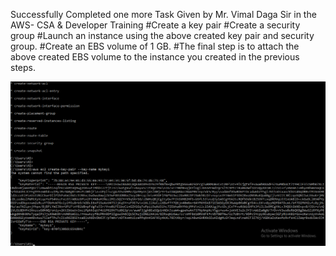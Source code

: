 Successfully Completed one more Task Given by Mr. Vimal Daga Sir in the AWS- CSA & Developer Training
#Create a key pair 
#Create a security group 
#Launch an instance using the above created key pair and security group.
#Create an EBS volume of 1 GB.
#The final step is to attach the above created EBS volume to the instance you created in the previous steps.

![](images/keygen.png)
